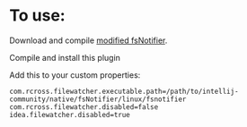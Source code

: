 
# To use:

Download and compile [modified fsNotifier](https://github.com/rcross-lc/intellij-community/tree/fsnotifier-ignore/native/fsNotifier/linux).

Compile and install this plugin

Add this to your custom properties:

```
com.rcross.filewatcher.executable.path=/path/to/intellij-community/native/fsNotifier/linux/fsnotifier
com.rcross.filewatcher.disabled=false
idea.filewatcher.disabled=true
```
